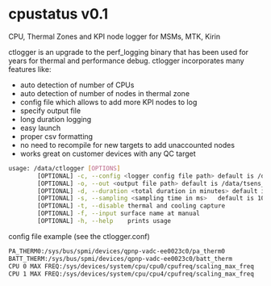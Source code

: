 cpustatus v0.1
========

CPU, Thermal Zones and KPI node logger for MSMs, MTK, Kirin

ctlogger is an upgrade to the perf_logging binary that has been used for years for thermal and performance debug. ctlogger incorporates many features like:
- auto detection of number of CPUs
- auto detection of number of nodes in thermal zone
- config file which allows to add more KPI nodes to log
- specify output file
- long duration logging
- easy launch
- proper csv formatting
- no need to recompile for new targets to add unaccounted nodes
- works great on customer devices with any QC target

```sh
usage: /data/ctlogger [OPTIONS]
        [OPTIONAL] -c, --config <logger config file path> default is /data/ctlogger.conf
        [OPTIONAL] -o, --out <output file path> default is /data/tsens_logger.csv
        [OPTIONAL] -d, --duration <total duration in minutes> default is 24*60
		[OPTIONAL] -s, --sampling <sampling time in ms>   default is 1000ms
		[OPTIONAL] -t, --disable thermal and cooling capture
		[OPTIONAL] -f, --input surface name at manual
        [OPTIONAL] -h, --help    prints usage
```        

config file example (see the ctlogger.conf)
```sh
PA_THERM0:/sys/bus/spmi/devices/qpnp-vadc-ee0023c0/pa_therm0
BATT_THERM:/sys/bus/spmi/devices/qpnp-vadc-ee0023c0/batt_therm
CPU 0 MAX FREQ:/sys/devices/system/cpu/cpu0/cpufreq/scaling_max_freq
CPU 1 MAX FREQ:/sys/devices/system/cpu/cpu4/cpufreq/scaling_max_freq
```
